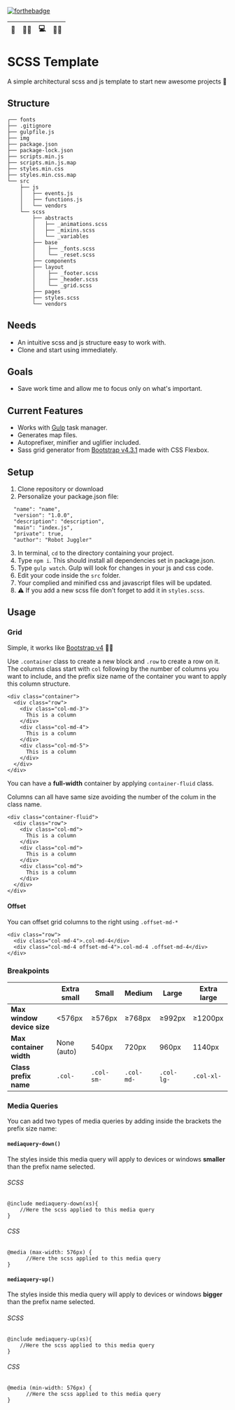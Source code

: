 [![forthebadge](http://forthebadge.com/images/badges/winter-is-coming.svg)](http://forthebadge.com) 

|        🤖        |🤹‍♀️   | 💻  |  🤘🏼 |
| ------------- |:-------------:| -----:| -----:|

# SCSS Template
A simple architectural scss and js template to start new awesome projects 🤩

## Structure
```
┌── fonts
├── .gitignore
├── gulpfile.js
├── img
├── package.json
├── package-lock.json
├── scripts.min.js
├── scripts.min.js.map
├── styles.min.css
├── styles.min.css.map
└── src
    ├── js
    │   ├── events.js
    │   ├── functions.js
    │   └── vendors
    └── scss
        ├── abstracts
        │   ├── _animations.scss
        │   ├── _mixins.scss
        │   └── _variables
        ├── base
        │    ├── _fonts.scss
        │    └── _reset.scss
        ├── components
        ├── layout
        │    ├── _footer.scss
        │    ├── _header.scss
        │    └── _grid.scss  
        ├── pages                    
        ├── styles.scss
        └── vendors
```

## Needs
- An intuitive scss and js structure easy to work with.
- Clone and start using immediately.

## Goals
- Save work time and allow me to focus only on what's important.

## Current Features
- Works with [Gulp](https://gulpjs.com/) task manager.
- Generates map files.
- Autoprefixer, minifier and uglifier included.
- Sass grid generator from [Bootstrap v4.3.1](https://github.com/twbs/bootstrap) made with CSS Flexbox.

## Setup
1. Clone repository or download
2. Personalize your package.json file:
```
  "name": "name",
  "version": "1.0.0",
  "description": "description",
  "main": "index.js",
  "private": true,
  "author": "Robot Juggler"

```
3. In terminal, `cd` to the directory containing your project.
4. Type `npm i`. This should install all dependencies set in package.json.
5. Type `gulp watch`. Gulp will look for changes in your js and css code.
6. Edit your code inside the `src` folder.
7. Your complied and minified css and javascript files will be updated.
8. ⚠️ If you add a new scss file don't forget to add it in `styles.scss`.

## Usage
### Grid

Simple, it works like [Bootstrap v4](https://www.google.com) 🙌🏼

Use `.container` class to create a new block and `.row` to create a row on it. The columns class start with `col` following by the number of columns you want to include, and the prefix size name of the container you want to apply this column structure.

```
<div class="container">
  <div class="row">
    <div class="col-md-3">
      This is a column
    </div>
    <div class="col-md-4">
      This is a column
    </div>
    <div class="col-md-5">
      This is a column
    </div>
  </div>
</div>
```

You can have a  **full-width** container by applying `container-fluid` class.

Columns can all have same size avoiding the number of the colum in the class name.

```
<div class="container-fluid">
  <div class="row">
    <div class="col-md">
      This is a column
    </div>
    <div class="col-md">
      This is a column
    </div>
    <div class="col-md">
      This is a column
    </div>
  </div>
</div>
```

#### Offset
You can offset grid columns to the right using `.offset-md-* `
```
<div class="row">
  <div class="col-md-4">.col-md-4</div>
  <div class="col-md-4 offset-md-4">.col-md-4 .offset-md-4</div>
</div>
```

### Breakpoints

|                            | Extra small       | Small    | Medium   | Large | Extra large |
| ---------------------------|-------------|----------|----------|-------|-------------|
| **Max window device size** |<576px       |≥576px    |≥768px    |≥992px |≥1200px      |
| **Max container width**    |None (auto)  |540px    |720px     |960px  |1140px       |
| **Class prefix name**      |`.col- `     |`.col-sm-`|`.col-md-`|`.col-lg-`|`.col-xl-`|

### Media Queries

You can add two types of media queries by adding inside the brackets the prefix size name:

#### `mediaquery-down()` 
The styles inside this media query will apply to devices or windows **smaller** than the prefix name selected.

###### SCSS
```
@include mediaquery-down(xs){
	//Here the scss applied to this media query
}
```

###### CSS
```
@media (max-width: 576px) {
      //Here the scss applied to this media query
}
```

#### `mediaquery-up()` 
The styles inside this media query will apply to devices or windows **bigger** than the prefix name selected.

###### SCSS
```
@include mediaquery-up(xs){
	//Here the scss applied to this media query
}
```

###### CSS
```
@media (min-width: 576px) {
      //Here the scss applied to this media query
}
```